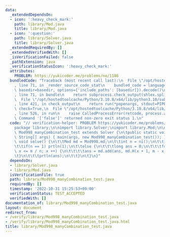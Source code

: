 ```yaml
---
data:
  _extendedDependsOn:
  - icon: ':heavy_check_mark:'
    path: library/Mod.java
    title: library/Mod.java
  - icon: ':question:'
    path: library/Solver.java
    title: library/Solver.java
  _extendedRequiredBy: []
  _extendedVerifiedWith: []
  _isVerificationFailed: false
  _pathExtension: java
  _verificationStatusIcon: ':heavy_check_mark:'
  attributes:
    PROBLEM: https://yukicoder.me/problems/no/1186
  bundledCode: "Traceback (most recent call last):\n  File \"/opt/hostedtoolcache/Python/3.10.8/x64/lib/python3.10/site-packages/onlinejudge_verify/documentation/build.py\"\
    , line 71, in _render_source_code_stat\n    bundled_code = language.bundle(stat.path,\
    \ basedir=basedir, options={'include_paths': [basedir]}).decode()\n  File \"/opt/hostedtoolcache/Python/3.10.8/x64/lib/python3.10/site-packages/onlinejudge_verify/languages/user_defined.py\"\
    , line 71, in bundle\n    return subprocess.check_output(shlex.split(command))\n\
    \  File \"/opt/hostedtoolcache/Python/3.10.8/x64/lib/python3.10/subprocess.py\"\
    , line 421, in check_output\n    return run(*popenargs, stdout=PIPE, timeout=timeout,\
    \ check=True,\n  File \"/opt/hostedtoolcache/Python/3.10.8/x64/lib/python3.10/subprocess.py\"\
    , line 526, in run\n    raise CalledProcessError(retcode, process.args,\nsubprocess.CalledProcessError:\
    \ Command '['false']' returned non-zero exit status 1.\n"
  code: "// verification-helper: PROBLEM https://yukicoder.me/problems/no/1186\n\n\
    package library;\n\nimport library.Solver;\nimport library.Mod;\n\npublic class\
    \ Mod998_manyCombination_test extends Solver {\n\tpublic static void main(final\
    \ String[] args) { main(args, new Mod998_manyCombination_test()); }\n\n\tpublic\
    \ void solve() {\n\t\tMod md = Mod998.md;\n\t\tint n = ni();\n\t\tint m = ni();\n\
    \t\tif(n == 1) prtln(1);\n\t\telse {\n\t\t\tlong ans = 0;\n\t\t\tfor(int x = 0;\
    \ x <= m / n; x ++) {\n\t\t\t\tans = md.add(ans, md.H(x + 1, m - x * n));\n\t\t\
    \t}\n\t\t\tprtln(ans);\n\t\t}\n\t}\n}"
  dependsOn:
  - library/Solver.java
  - library/Mod.java
  isVerificationFile: true
  path: library/Mod998_manyCombination_test.java
  requiredBy: []
  timestamp: '2022-10-31 15:25:53+09:00'
  verificationStatus: TEST_ACCEPTED
  verifiedWith: []
documentation_of: library/Mod998_manyCombination_test.java
layout: document
redirect_from:
- /verify/library/Mod998_manyCombination_test.java
- /verify/library/Mod998_manyCombination_test.java.html
title: library/Mod998_manyCombination_test.java
---
```


